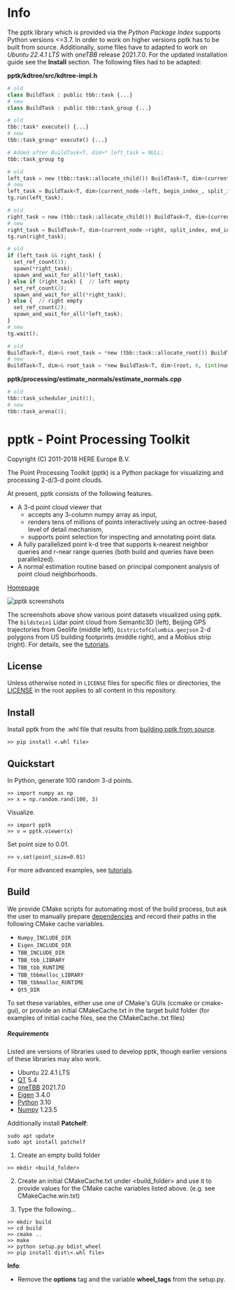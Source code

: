 # Info
The pptk library which is provided via the *Python Package Index* supports Python versions <=3.7. In order to work on higher versions pptk has to be built from source. Additionally, some files have to adapted to work on *Ubuntu 22.4.1 LTS* with *oneTBB* release 2021.7.0. For the updated installation guide see the **Install** section. The following files had to be adapted:

**pptk/kdtree/src/kdtree-impl.h**
```python
# old
class BuildTask : public tbb::task {...}
# new
class BuildTask : public tbb::task_group {...}

# old
tbb::task* execute() {...}
# new 
tbb::task_group* execute() {...}

# Added after BuildTask<T, dim>* left_task = NULL;
tbb::task_group tg

# old
left_task = new (tbb::task::allocate_child()) BuildTask<T, dim>(current_node->left, begin_index_, split_index, indices_, node_box_,points_, num_points_, build_params_);
# new
left_task = BuildTask<T, dim>(current_node->left, begin_index_, split_index, indices_, node_box_,points_, num_points_, build_params_);
tg.run(left_task);

# old
right_task = new (tbb::task::allocate_child()) BuildTask<T, dim>(current_node->right, split_index, end_index_, indices_, node_box_,points_, num_points_, build_params_);
# new
right_task = BuildTask<T, dim>(current_node->right, split_index, end_index_, indices_, node_box_, points_, num_points_, build_params_);
tg.run(right_task);

# old
if (left_task && right_task) {
  set_ref_count(3);
  spawn(*right_task);
  spawn_and_wait_for_all(*left_task);
} else if (right_task) {  // left empty
  set_ref_count(2);
  spawn_and_wait_for_all(*right_task);
} else {  // right empty
  set_ref_count(2);
  spawn_and_wait_for_all(*left_task);
}
# new
tg.wait();

# old
BuildTask<T, dim>& root_task = *new (tbb::task::allocate_root()) BuildTask<T, dim>(root, 0, (int)num_valid_points, indices, bounding_box, points, num_points, build_params);
# new 
BuildTask<T, dim>& root_task = *new BuildTask<T, dim>(root, 0, (int)num_valid_points, indices, bounding_box, points, num_points, build_params);
```

**pptk/processing/estimate_normals/estimate_normals.cpp**
```python
# old
tbb::task_scheduler_init(1);
# new
tbb::task_arena(1);
```

# pptk - Point Processing Toolkit

Copyright (C) 2011-2018 HERE Europe B.V.

The Point Processing Toolkit (pptk) is a Python package for visualizing and processing 2-d/3-d point clouds.

At present, pptk consists of the following features.

* A 3-d point cloud viewer that
  - accepts any 3-column numpy array as input,
  - renders tens of millions of points interactively using an octree-based level of detail mechanism,
  - supports point selection for inspecting and annotating point data.
* A fully parallelized point k-d tree that supports k-nearest neighbor queries and r-near range queries
  (both build and queries have been parallelized).
* A normal estimation routine based on principal component analysis of point cloud neighborhoods.

[Homepage](https://heremaps.github.io/pptk/index.html)

![pptk screenshots](/docs/source/tutorials/viewer/images/tutorial_banner.png)

The screenshots above show various point datasets visualized using pptk.
The `bildstein1` Lidar point cloud from Semantic3D (left),
Beijing GPS trajectories from Geolife (middle left),
`DistrictofColumbia.geojson` 2-d polygons from US building footprints (middle right),
and a Mobius strip (right).
For details, see the [tutorials](https://heremaps.github.io/pptk/tutorial.html).

## License

Unless otherwise noted in `LICENSE` files for specific files or directories,
the [LICENSE](LICENSE) in the root applies to all content in this repository.

## Install

Install pptk from the .whl file that results from [building pptk from source](#build).

```
>> pip install <.whl file>
```

## Quickstart

In Python, generate 100 random 3-d points.

```
>> import numpy as np
>> x = np.random.rand(100, 3)
```

Visualize.

```
>> import pptk
>> v = pptk.viewer(x)
```

Set point size to 0.01.

```
>> v.set(point_size=0.01)
```

For more advanced examples, see [tutorials](https://heremaps.github.io/pptk/tutorial.html).

## Build

We provide CMake scripts for automating most of the build process, but ask the
user to manually prepare [dependencies](#requirements) and record their paths
in the following CMake cache variables.

* `Numpy_INCLUDE_DIR`
* `Eigen_INCLUDE_DIR`
* `TBB_INCLUDE_DIR`
* `TBB_tbb_LIBRARY`
* `TBB_tbb_RUNTIME`
* `TBB_tbbmalloc_LIBRARY`
* `TBB_tbbmalloc_RUNTIME`
* `Qt5_DIR`

To set these variables, either use one of CMake's GUIs (ccmake or cmake-gui),
or provide an initial CMakeCache.txt in the target build folder
(for examples of initial cache files, see the CMakeCache.<platform>.txt files)

##### Requirements

Listed are versions of libraries used to develop pptk, though earlier versions
of these libraries may also work.

* Ubuntu 22.4.1 LTS
* [QT](https://wiki.qt.io/Building_Qt_5_from_Git#Getting_the_source_code) 5.4
* [oneTBB](https://www.threadingbuildingblocks.org/) 2021.7.0
* [Eigen](http://eigen.tuxfamily.org) 3.4.0
* [Python](https://www.python.org/) 3.10
* [Numpy](http://www.numpy.org/) 1.23.5

Additionally install **Patchelf**:
```
sudo apt update
sudo apt install patchelf
```

1. Create an empty build folder

```
>> mkdir <build_folder>
```

2. Create an initial CMakeCache.txt under <build_folder> and use it to provide
values for the CMake cache variables listed above. (e.g. see CMakeCache.win.txt)

3. Type the following...

```
>> mkdir build
>> cd build
>> cmake ..
>> make
>> python setup.py bdist_wheel
>> pip install dist\<.whl file>
```
  
**Info**:
- Remove the **options** tag and the variable **wheel_tags** from the setup.py.

